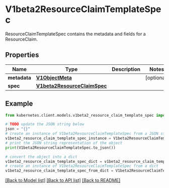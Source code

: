 # V1beta2ResourceClaimTemplateSpec

ResourceClaimTemplateSpec contains the metadata and fields for a ResourceClaim.

## Properties

Name | Type | Description | Notes
------------ | ------------- | ------------- | -------------
**metadata** | [**V1ObjectMeta**](V1ObjectMeta.md) |  | [optional] 
**spec** | [**V1beta2ResourceClaimSpec**](V1beta2ResourceClaimSpec.md) |  | 

## Example

```python
from kubernetes.client.models.v1beta2_resource_claim_template_spec import V1beta2ResourceClaimTemplateSpec

# TODO update the JSON string below
json = "{}"
# create an instance of V1beta2ResourceClaimTemplateSpec from a JSON string
v1beta2_resource_claim_template_spec_instance = V1beta2ResourceClaimTemplateSpec.from_json(json)
# print the JSON string representation of the object
print(V1beta2ResourceClaimTemplateSpec.to_json())

# convert the object into a dict
v1beta2_resource_claim_template_spec_dict = v1beta2_resource_claim_template_spec_instance.to_dict()
# create an instance of V1beta2ResourceClaimTemplateSpec from a dict
v1beta2_resource_claim_template_spec_from_dict = V1beta2ResourceClaimTemplateSpec.from_dict(v1beta2_resource_claim_template_spec_dict)
```
[[Back to Model list]](../README.md#documentation-for-models) [[Back to API list]](../README.md#documentation-for-api-endpoints) [[Back to README]](../README.md)


